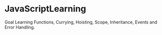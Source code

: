 # JavaScriptLearning


Goal Learning
Functions, Currying, Hoisting, Scope, Inheritance, Events and Error Handling.